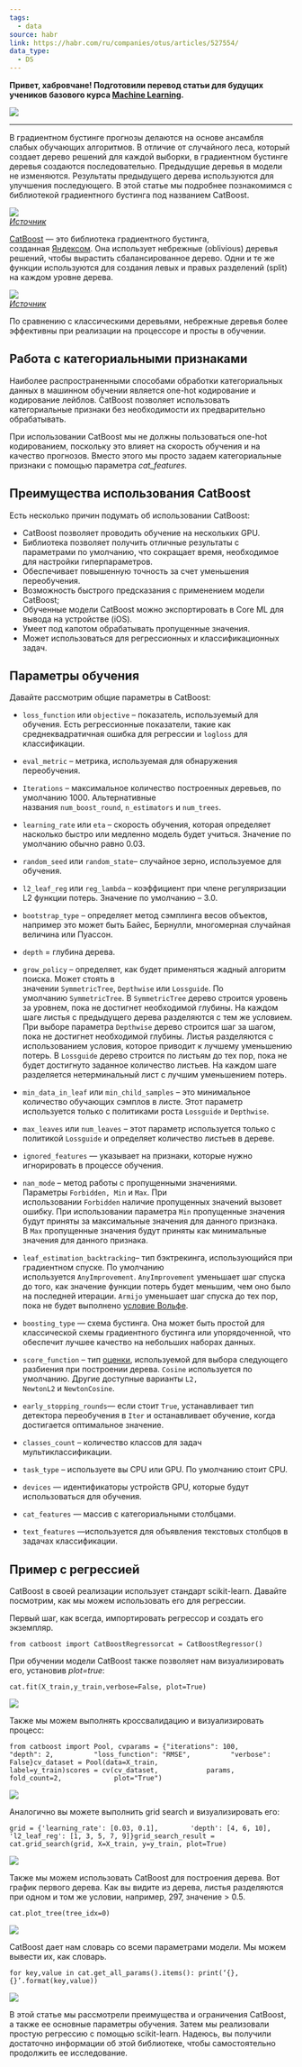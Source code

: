 ```yaml
---
tags:
  - data
source: habr
link: https://habr.com/ru/companies/otus/articles/527554/
data_type:
  - DS
---
```




**Привет, хабровчане! Подготовили перевод статьи для будущих учеников базового курса [Machine Learning](https://otus.pw/rHFL/).**  
  
![](https://habrastorage.org/r/w1560/webt/yz/l7/su/yzl7suvpy4vatkpztrqe9g1ux5g.png)  
  

---

  
В градиентном бустинге прогнозы делаются на основе ансамбля слабых обучающих алгоритмов. В отличие от случайного леса, который создает дерево решений для каждой выборки, в градиентном бустинге деревья создаются последовательно. Предыдущие деревья в модели не изменяются. Результаты предыдущего дерева используются для улучшения последующего. В этой статье мы подробнее познакомимся с библиотекой градиентного бустинга под названием CatBoost.  
  
![](https://habrastorage.org/r/w1560/webt/l0/4i/ov/l04iovbmunjefjlvo5il9gytpmg.png)  
_[Источник](https://catboost.ai/news/catboost-enables-fast-gradient-boosting-on-decision-trees-using-gpus)_  
  
[CatBoost](https://github.com/catboost) — это библиотека градиентного бустинга, созданная [Яндексом](https://yandex.com/company/). Она использует небрежные (oblivious) деревья решений, чтобы вырастить сбалансированное дерево. Одни и те же функции используются для создания левых и правых разделений (split) на каждом уровне дерева.  
  
![](https://habrastorage.org/r/w1560/webt/kq/km/g0/kqkmg0wv7fehzmkfckw3akrf5d4.png)  
_[Источник](https://catboost.ai/news/catboost-enables-fast-gradient-boosting-on-decision-trees-using-gpus)_  
  
По сравнению с классическими деревьями, небрежные деревья более эффективны при реализации на процессоре и просты в обучении.  
  

## Работа с категориальными признаками

  
Наиболее распространенными способами обработки категориальных данных в машинном обучении является one-hot кодирование и кодирование лейблов. CatBoost позволяет использовать категориальные признаки без необходимости их предварительно обрабатывать.  
  
При использовании CatBoost мы не должны пользоваться one-hot кодированием, поскольку это влияет на скорость обучения и на качество прогнозов. Вместо этого мы просто задаем категориальные признаки с помощью параметра _cat_features._  
  

## Преимущества использования CatBoost

  
Есть несколько причин подумать об использовании CatBoost:  
  

- CatBoost позволяет проводить обучение на нескольких GPU.
- Библиотека позволяет получить отличные результаты с параметрами по умолчанию, что сокращает время, необходимое для настройки гиперпараметров.
- Обеспечивает повышенную точность за счет уменьшения переобучения.
- Возможность быстрого предсказания с применением модели CatBoost;
- Обученные модели CatBoost можно экспортировать в Core ML для вывода на устройстве (iOS).
- Умеет под капотом обрабатывать пропущенные значения.
- Может использоваться для регрессионных и классификационных задач.

  

## Параметры обучения

  
Давайте рассмотрим общие параметры в CatBoost:  
  

- `loss_function` или `objective` – показатель, используемый для обучения. Есть регрессионные показатели, такие как среднеквадратичная ошибка для регрессии и `logloss` для классификации.
- `eval_metric` – метрика, используемая для обнаружения переобучения.
- `Iterations` – максимальное количество построенных деревьев, по умолчанию 1000. Альтернативные названия `num_boost_round`, `n_estimators` и `num_trees`.
- `learning_rate` или `eta` – скорость обучения, которая определяет насколько быстро или медленно модель будет учиться. Значение по умолчанию обычно равно 0.03.
- `random_seed` или `random_state`– случайное зерно, используемое для обучения.
- `l2_leaf_reg` или `reg_lambda` – коэффициент при члене регуляризации L2 функции потерь. Значение по умолчанию – 3.0.
- `bootstrap_type` – определяет метод сэмплинга весов объектов, например это может быть Байес, Бернулли, многомерная случайная величина или Пуассон.
- `depth` = глубина дерева.
- `grow_policy` – определяет, как будет применяться жадный алгоритм поиска. Может стоять в значении `SymmetricTree`, `Depthwise` или `Lossguide`. По умолчанию `SymmetricTree`. В `SymmetricTree` дерево строится уровень за уровнем, пока не достигнет необходимой глубины. На каждом шаге листья с предыдущего дерева разделяются с тем же условием. При выборе параметра `Depthwise` дерево строится шаг за шагом, пока не достигнет необходимой глубины. Листья разделяются с использованием условия, которое приводит к лучшему уменьшению потерь. В `Lossguide` дерево строится по листьям до тех пор, пока не будет достигнуто заданное количество листьев. На каждом шаге разделяется нетерминальный лист с лучшим уменьшением потерь.
- `min_data_in_leaf` или `min_child_samples` – это минимальное количество обучающих сэмплов в листе. Этот параметр используется только с политиками роста `Lossguide` и `Depthwise`.  
    
- `max_leaves` или `num_leaves` – этот параметр используется только с политикой `Lossguide` и определяет количество листьев в дереве.  
    
- `ignored_features` — указывает на признаки, которые нужно игнорировать в процессе обучения.
- `nan_mode` – метод работы с пропущенными значениями. Параметры `Forbidden, Min` и `Max`. При использовании `Forbidden` наличие пропущенных значений вызовет ошибку. При использовании параметра `Min` пропущенные значения будут приняты за максимальные значения для данного признака. В `Max` пропущенные значения будут приняты как минимальные значения для данного признака.  
    
- `leaf_estimation_backtracking`– тип бэктрекинга, использующийся при градиентном спуске. По умолчанию используется `AnyImprovement`. `AnyImprovement` уменьшает шаг спуска до того, как значение функции потерь будет меньшим, чем оно было на последней итерации. `Armijo` уменьшает шаг спуска до тех пор, пока не будет выполнено [условие Вольфе](https://en.wikipedia.org/wiki/Wolfe_conditions#Armijo_rule_and_curvature).
- `boosting_type` — схема бустинга. Она может быть простой для классической схемы градиентного бустинга или упорядоченной, что обеспечит лучшее качество на небольших наборах данных.
- `score_function` – тип [оценки](https://catboost.ai/docs/concepts/algorithm-score-functions.html), используемой для выбора следующего разбиения при построении дерева. `Cosine` используется по умолчанию. Другие доступные варианты `L2, NewtonL2` и `NewtonCosine`.  
    
- `early_stopping_rounds`— если стоит `True`, устанавливает тип детектора переобучения в `Iter` и останавливает обучение, когда достигается оптимальное значение.
- `classes_count` – количество классов для задач мультиклассификации.  
    
- `task_type` – используете вы CPU или GPU. По умолчанию стоит CPU.  
    
- `devices` — идентификаторы устройств GPU, которые будут использоваться для обучения.
- `cat_features` — массив с категориальными столбцами.
- `text_features` —используется для объявления текстовых столбцов в задачах классификации.

  

## Пример с регрессией

  
CatBoost в своей реализации использует стандарт scikit-learn. Давайте посмотрим, как мы можем использовать его для регрессии.  
  
Первый шаг, как всегда, импортировать регрессор и создать его экземпляр.  
  

```
from catboost import CatBoostRegressorcat = CatBoostRegressor()
```

  
При обучении модели CatBoost также позволяет нам визуализировать его, установив _plot=true_:  
  

```
cat.fit(X_train,y_train,verbose=False, plot=True)
```

  
![](https://habrastorage.org/r/w1560/webt/v_/xn/jq/v_xnjqamikbgmx03fsxv2ygh94g.png)  
  
Также мы можем выполнять кроссвалидацию и визуализировать процесс:  
  

```
from catboost import Pool, cvparams = {"iterations": 100,          "depth": 2,          "loss_function": "RMSE",          "verbose": False}cv_dataset = Pool(data=X_train,                  label=y_train)scores = cv(cv_dataset,            params,            fold_count=2,             plot="True")
```

  
![](https://habrastorage.org/r/w1560/webt/xj/u9/2s/xju92swgn2ugokaosuqeizevjx4.png)  
  
Аналогично вы можете выполнить grid search и визуализировать его:  
  

```
grid = {'learning_rate': [0.03, 0.1],        'depth': [4, 6, 10],        'l2_leaf_reg': [1, 3, 5, 7, 9]}grid_search_result = cat.grid_search(grid, X=X_train, y=y_train, plot=True)
```

  
![](https://habrastorage.org/r/w1560/webt/pz/ks/it/pzksitxmprtkao_xljqejpyrx9q.png)  
  
Также мы можем использовать CatBoost для построения дерева. Вот график первого дерева. Как вы видите из дерева, листья разделяются при одном и том же условии, например, 297, значение > 0.5.  
  

```
cat.plot_tree(tree_idx=0)
```

  
![](https://habrastorage.org/r/w1560/webt/f0/-g/_t/f0-g_tuqxwm1oacpqmdki-5xv5o.png)  
  
CatBoost дает нам словарь со всеми параметрами модели. Мы можем вывести их, как словарь.  
  

```
for key,value in cat.get_all_params().items(): print(‘{}, {}’.format(key,value))
```

  
![](https://habrastorage.org/r/w1560/webt/wg/u7/ei/wgu7eidujrpmdbyxfsgjkqgz244.png)  
  
В этой статье мы рассмотрели преимущества и ограничения CatBoost, а также ее основные параметры обучения. Затем мы реализовали простую регрессию с помощью scikit-learn. Надеюсь, вы получили достаточно информации об этой библиотеке, чтобы самостоятельно продолжить ее исследование.
